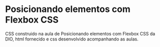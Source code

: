 # Posicionando elementos com Flexbox CSS

CSS construido na aula de Posicionando elementos com Flexbox CSS da DIO, html fornecido e css desenvolvido acompanhando as aulas.